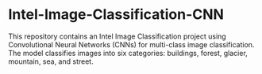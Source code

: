 # Intel-Image-Classification-CNN
 This repository contains an Intel Image Classification project using Convolutional Neural Networks (CNNs) for multi-class image classification. The model classifies images into six categories: buildings, forest, glacier, mountain, sea, and street.
